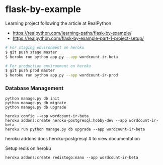 # flask-by-example
Learning project following the article at RealPython

- https://realpython.com/learning-paths/flask-by-example/
- https://realpython.com/flask-by-example-part-1-project-setup/

```bash
# For staging environment on heroku
$ git push stage master
$ heroku run python app.py --app wordcount-ir-beta

# For production environment on heroku
$ git push prod master
$ heroku run python app.py --app wordcount-ir-prod
```

### Database Management ###
```
python manage.py db init
python manage.py db migrate
python manage.py db upgrade
```

```
heroku config --app wordcount-ir-beta
heroku addons:create heroku-postgresql:hobby-dev --app wordcount-ir-beta
heroku run python manage.py db upgrade --app wordcount-ir-beta
```

heroku addons:docs heroku-postgresql        # to view documentation

Setup redis on heroku
```
heroku addons:create redistogo:nano --app wordcount-ir-beta
```
